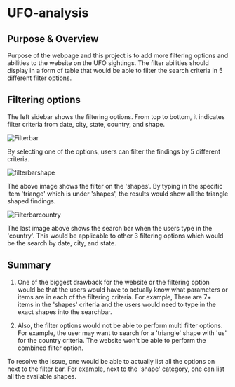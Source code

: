 # UFO-analysis

## Purpose & Overview

Purpose of the webpage and this project is to add more filtering options and abilities to the website on the UFO sightings. The filter abilities should display in a form of table that would be able to filter the search criteria in 5 different filter options.

## Filtering options

The left sidebar shows the filtering options. 
From top to bottom, it indicates filter criteria from date, city, state, country, and shape.

![Filterbar](https://user-images.githubusercontent.com/89154507/139564408-232b5587-8fa1-4a7e-acaf-33fb14cb9c82.png)

By selecting one of the options, users can filter the findings by 5 different criteria.

![filterbarshape](https://user-images.githubusercontent.com/89154507/139564417-4d004d9a-afbc-4da2-be82-653e002f58e8.png)

The above image shows the filter on the 'shapes'. By typing in the specific item 'triange' which is under 'shapes', the results would show all the triangle shaped findings.

![Filterbarcountry](https://user-images.githubusercontent.com/89154507/139564485-dc8806b9-c65d-4c1a-b375-b044bb990f80.png)

The last image above shows the search bar when the users type in the 'country'. 
This would be applicable to other 3 filtering options which would be the search by date, city, and state. 

## Summary

1. One of the biggest drawback for the website or the filtering option would be that the users would have to actually know what parameters or items are in each of the filtering criteria. For example, There are 7+ items in the 'shapes' criteria and the users would need to type in the exact shapes into the searchbar.

2. Also, the filter options would not be able to perform multi filter options. For example, the user may want to search for a 'triangle' shape with 'us' for the country criteria. The website won't be able to perform the combined filter option.

To resolve the issue, one would be able to actually list all the options on next to the filter bar. For example, next to the 'shape' category, one can list all the available shapes. 


